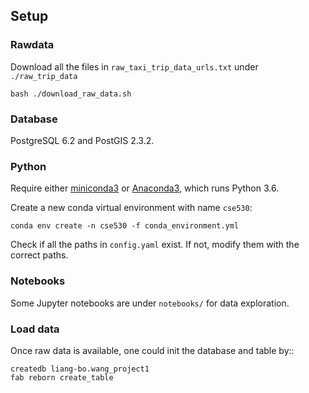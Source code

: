 ## Setup


### Rawdata

Download all the files in `raw_taxi_trip_data_urls.txt` under `./raw_trip_data`

`bash ./download_raw_data.sh`


### Database

PostgreSQL 6.2 and PostGIS 2.3.2.


### Python

Require either [miniconda3] or [Anaconda3], which runs Python 3.6.

Create a new conda virtual environment with name `cse530`:

    conda env create -n cse530 -f conda_environment.yml

Check if all the paths in `config.yaml` exist. If not, modify them with the correct paths.

[miniconda3]: https://conda.io/miniconda.html
[Anaconda3]: https://www.continuum.io/downloads


### Notebooks 

Some Jupyter notebooks are under `notebooks/` for data exploration.



### Load data

Once raw data is available, one could init the database and table by::


    createdb liang-bo.wang_project1
    fab reborn create_table


